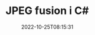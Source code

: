 ---
############################# Static ############################
layout: "auto-gen-merge"
date: 2022-10-25T08:15:31
draft: false
otherformats: vssx vstm vstx vsx vtx xlam xls xlsb xlsm xlsx xlt xltm xltx xps jpg png

############################# Head ############################
head_title: "Flet JPEG filer i C# | JPEG Fusion"
head_description: "Flet flere JPEG filer til en enkelt fil ved hjælp af C# .NET documents merger API. Flet specifikke sider eller sideintervaller fra forskellige dokumenter til et enkelt dokument."

############################# Header ############################
title: "JPEG fusion i C#"
description: "Flet JPEG med et par linjer med .NET-kode."
bg_image: "https://cms.admin.containerize.com/templates/aspose/App_Themes/V3/images/bg/header1.png"
bg_overlay: false
button:
    enable: true
    icon: "fas fa-arrow-down"
    label: "Download gratis prøveversion"
    link: "https://downloads.groupdocs.com/merger/net"

############################# SubMenu ############################
submenu:
    enable: true

    left:
        img_alt: "GroupDocs.Merger for .NET"
        image: "https://cms.admin.containerize.com/templates/groupdocs/images/product-logos/90x90-noborder/groupdocs-merger-net.png"
        product: "GroupDocs.Merger"
        platform: ".NET"

    middle:
        button:

            # button loop
            - link: "https://apireference.groupdocs.com/merger/net"
              text: "API-reference"

            # button loop
            - link: "https://github.com/groupdocs-merger"
              text: "Kode eksempler"

            # button loop
            - link: "https://products.groupdocs.app/merger/family"
              text: "Live demoer"

            # button loop
            - link: "https://purchase.groupdocs.com/pricing/merger/net"
              text: "Prissætning"

    right:
        link_download: "https://downloads.groupdocs.com/merger"
        link_learn: "https://docs.groupdocs.com/merger/net"
        link_buy: "https://purchase.groupdocs.com"

############################# About ############################
about:
    enable: true
    title: "Om GroupDocs.Merger for .NET API"
    content: |
        [GroupDocs.Merger for .NET](/da/merger/net/) giver en bekvem løsning til at flette flere PDF-filer, Microsoft Office (Word, Excel, PowerPoint, OneNote), OpenDocument, HTML, billeder og mange andre dokumenter i en enkelt fil i .NET-applikationer. GroupDocs.Merger vil spare dig for mange kræfter, da du har lov til at flette JPEG dokumenter - der er ingen grund til at installere tredjepartssoftware, desktop-applikationer eller plugins. Nu er det unødvendigt at spilde din tid og flette filer manuelt! GroupDocs mission er at levere den bedste kvalitet og forenkle dokumentbehandlingsarbejdsgange.
        
        GroupDocs.Merger API er et rigtigt valg til virksomhedsløsninger, der har brug for filsammenlægningsfunktioner. Disse API'er er godt understøttet på alle større operativsystemer og platforme, inklusive .NET Framework, .NET Standard, .NET Core, Mono.

############################# Steps ############################
steps:
    enable: true
    title_left: "Sådan flettes flere JPEG-filer"
    content_left: |
        [GroupDocs.Merger for .NET](/da/merger/net/) gør det nemt for .NET-udviklere at flette to eller flere JPEG-filer i deres applikationer ved at implementere en få nemme trin.
        
        * Opret ny forekomst af **Merger** og videregiv kildedokumentstien som en konstruktørparameter.
        * Ring til **Join** i klassen **Merger** og bestå den anden kildedokumentsti.
        * Ring til **Save** af klassen **Merger** for at gemme det flettede dokument.

    title_right: "Systemkrav"
    content_right: |
        GroupDocs.Merger for .NET API'er understøttes på alle større platforme og operativsystemer. Før du udfører koden nedenfor, skal du sørge for, at du har følgende forudsætninger installeret på dit system.

        * Operativsystemer: Microsoft Windows, Linux, MacOS
        * Udviklingsmiljøer: Visual Studio, Xamarin, MonoDevelop
        * Rammer: .NET Framework, .NET Standard, .NET Core, Mono
        * Download den seneste version af GroupDocs.Merger for .NET fra [NuGet](https://www.nuget.org/packages/groupdocs.merger)
         
    code: |
     {{% merger/additional-styles %}}
     {{< merger/code-merger title="Sådan flettes JPEG filer ved hjælp af C# eksempelkode">}}

        ```csharp    
        // Flet JPEG filer ved hjælp af GroupDocs.Merger API
        // Instantiér fusion med input JPEG dokument
        using (Merger merger = new Merger("input1.jpeg"))
          {
            // Kald Sammenføjningsmetode for fusionsklasseforekomst og videregiv anden kildedokumentsti
            merger.Join("input2.jpeg");
    
            // Kald Gem metode for Merger-klasseforekomst for at gemme flettet dokument
            merger.Save("merged-file.jpeg");
          }
        ```
     {{< /merger/code-merger >}}

############################# Demos ############################
demos:
    enable: true
    title: "Live-demoer - Online-app til at flette dokumenter"
    content: |
       Flet mere end én JPEG-fil lige nu ved at besøge webstedet [GroupDocs.Merger Live Demos](https://products.groupdocs.app/merger/jpeg).
       Live-demoen har følgende fordele.
        
############################# About Formats ############################
about_formats:
    enable: true

############################# More Formats ############################
more_formats:
    enable: true
    title: "Sammenfletning af andre dokumentformater"
    content: |
        .NET dokumenterer fusions-API til filformater og billeder. Flet nogle af de populære dokumentformater sammen som angivet nedenfor.

############################# Back to top ###############################
back_to_top:
    enable: true
---
